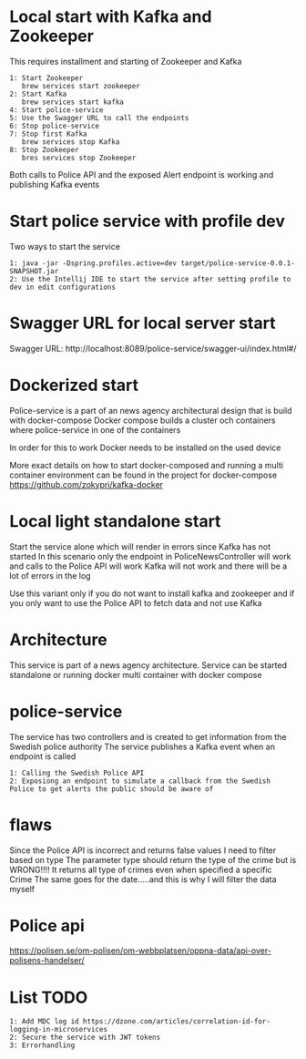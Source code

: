# Local start with Kafka and Zookeeper
This requires installment and starting of Zookeeper and Kafka

    1: Start Zookeeper
       brew services start zookeeper
    2: Start Kafka
       brew services start kafka
    4: Start police-service
    5: Use the Swagger URL to call the endpoints
    6: Stop police-service
    7: Stop first Kafka
       brew services stop Kafka
    8: Stop Zookeeper
       bres services stop Zookeeper

Both calls to Police API and the exposed Alert endpoint is working and publishing Kafka events

# Start police service with profile dev
Two ways to start the service

    1: java -jar -Dspring.profiles.active=dev target/police-service-0.0.1-SNAPSHOT.jar
    2: Use the Intellij IDE to start the service after setting profile to dev in edit configurations

# Swagger URL for local server start

Swagger URL: http://localhost:8089/police-service/swagger-ui/index.html#/

# Dockerized start
Police-service is a part of an news agency architectural design that is build with docker-compose
Docker compose builds a cluster och containers where police-service in one of the containers

In order for this to work Docker needs to be installed on the used device

More exact details on how to start docker-composed and running a multi container environment can be found in the project for docker-compose
https://github.com/zokypri/kafka-docker

# Local light standalone start

Start the service alone which will render in errors since Kafka has not started
In this scenario only the endpoint in PoliceNewsController will work and calls to the Police API will work
Kafka will not work and there will be a lot of errors in the log

Use this variant only if you do not want to install kafka and zookeeper 
and if you only want to use the Police API to fetch data and not use Kafka

# Architecture 
This service is part of a news agency architecture. 
Service can be started standalone or running docker multi container with docker compose

# police-service
The service has two controllers and is created to get information from the Swedish police authority
The service publishes a Kafka event when an endpoint is called

    1: Calling the Swedish Police API
    2: Exposiong an endpoint to simulate a callback from the Swedish Police to get alerts the public should be aware of

# flaws

Since the Police API is incorrect and returns false values I need to filter based on type 
The parameter type should return the type of the crime but is WRONG!!!!
It returns all type of crimes even when specified a specific Crime
The same goes for the date.....and this is why I will filter the data myself

# Police api

https://polisen.se/om-polisen/om-webbplatsen/oppna-data/api-over-polisens-handelser/

# List TODO 

    1: Add MDC log id https://dzone.com/articles/correlation-id-for-logging-in-microservices 
    2: Secure the service with JWT tokens
    3: Errorhandling







